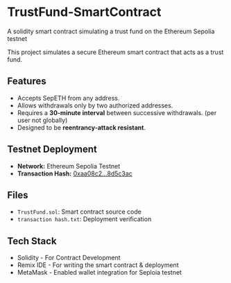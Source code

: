 # TrustFund-SmartContract
A solidity smart contract simulating a trust fund on the Ethereum Sepolia testnet

This project simulates a secure Ethereum smart contract that acts as a trust fund.

## Features
- Accepts SepETH from any address.
- Allows withdrawals only by two authorized addresses.
- Requires a **30-minute interval** between successive withdrawals. (per user not globally) 
- Designed to be **reentrancy-attack resistant**.

## Testnet Deployment
- **Network:** Ethereum Sepolia Testnet
- **Transaction Hash:** [0xaa08c2...8d5c3ac](https://sepolia.etherscan.io/tx/0xaa08c218be0ba9ef8d76431ffc422bced9c755695cdb3dd89da9de39a8d5c3ac)

## Files
- `TrustFund.sol`: Smart contract source code
- `transaction hash.txt`: Deployment verification

## Tech Stack
- Solidity - For Contract Development 
- Remix IDE - For writing the smart contract & deployment
- MetaMask - Enabled wallet integration for Seploia testnet
